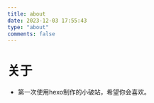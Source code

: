 ```yaml
---
title: about
date: 2023-12-03 17:55:43
type: "about"
comments: false
---
```

# 关于

- 第一次使用hexo制作的小破站，希望你会喜欢。
<!-- GitCalendar容器 -->
<div id="gitZone"></div>
